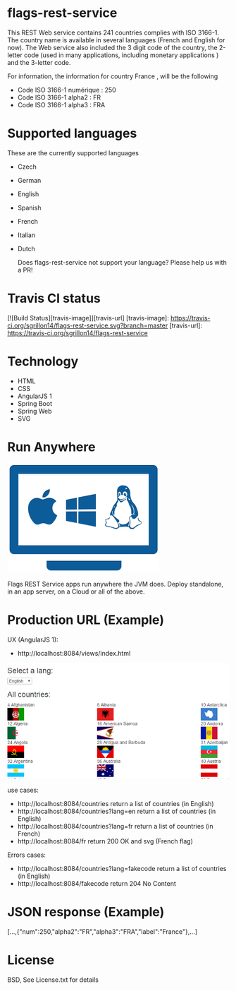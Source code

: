 # flags-rest-service

This REST Web service contains 241 countries complies with ISO 3166-1. The country name is available in several languages (French and English for now). The Web service also included the 3 digit code of the country, the 2-letter code (used in many applications, including monetary applications ) and the 3-letter code.

For information, the information for country France , will be the following
* Code ISO 3166-1 numérique : 250
* Code ISO 3166-1 alpha2 : FR
* Code ISO 3166-1 alpha3 : FRA

# Supported languages

These are the currently supported languages

* Czech
* German
* English
* Spanish
* French
* Italian
* Dutch
	
	Does flags-rest-service not support your language? Please help us with a PR!

# Travis CI status

[![Build Status][travis-image]][travis-url]
[travis-image]: https://travis-ci.org/sgrillon14/flags-rest-service.svg?branch=master
[travis-url]: https://travis-ci.org/sgrillon14/flags-rest-service


# Technology

* HTML
* CSS
* AngularJS 1
* Spring Boot
* Spring Web
* SVG

# Run Anywhere
![RunAnywhere](/screenshots/plateforme.png)

Flags REST Service apps run anywhere the JVM does. Deploy standalone, in an app server, on a Cloud or all of the above.

# Production URL (Example)

UX (AngularJS 1):
* http://localhost:8084/views/index.html

![sampleAngularjs1](/screenshots/sampleAngularjs1.png)

use cases:
* http://localhost:8084/countries return a list of countries (in English) 
* http://localhost:8084/countries?lang=en return a list of countries (in English)
* http://localhost:8084/countries?lang=fr return a list of countries (in French)
* http://localhost:8084/fr return 200 OK and svg (French flag)

Errors cases:
* http://localhost:8084/countries?lang=fakecode return a list of countries (in English)
* http://localhost:8084/fakecode return 204 No Content

# JSON response (Example)

[...,{"num":250,"alpha2":"FR","alpha3":"FRA","label":"France"},...]

# License

BSD, See License.txt for details

